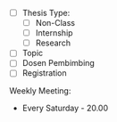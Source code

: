 - [ ] Thesis Type:
	- [ ] Non-Class
	- [ ] Internship
	- [ ] Research
- [ ] Topic
- [ ] Dosen Pembimbing
- [ ] Registration

Weekly Meeting:
- Every Saturday - 20.00